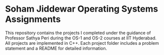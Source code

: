# Soham Jiddewar Operating Systems Assignments
This repository contains the projects I completed under the guidance of Professor Sathya Peri during the OS-1 and OS-2 courses at IIT Hyderabad. All projects are implemented in C++. Each project folder includes a problem statement and a README for detailed information.
